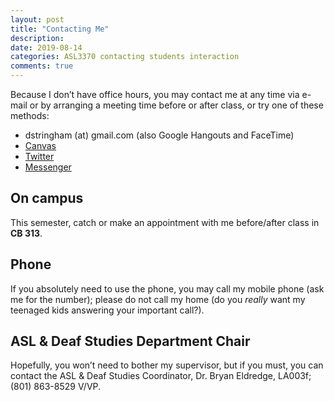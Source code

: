 ```yaml
---
layout: post
title: "Contacting Me"
description:
date: 2019-08-14
categories: ASL3370 contacting students interaction
comments: true
---
```


Because I don’t have office hours, you may contact me at any time via e-mail or by arranging a meeting time before or after class, or try one of these methods:

* dstringham (at) gmail.com (also Google Hangouts and FaceTime)
* [Canvas](https://uvu.instructure.com)
* [Twitter](http://twitter.com/stringd)
* [Messenger](https://www.messenger.com)

## On campus

This semester, catch or make an appointment with me before/after class in **CB 313**.

## Phone

If you absolutely need to use the phone, you may call my mobile phone (ask me for the number); please do not call my home (do you *really* want my teenaged kids answering your important call?).

## ASL & Deaf Studies Department Chair

Hopefully, you won’t need to bother my supervisor, but if you must, you can contact the ASL & Deaf Studies Coordinator, Dr. Bryan Eldredge, LA003f; (801) 863-8529 V/VP.